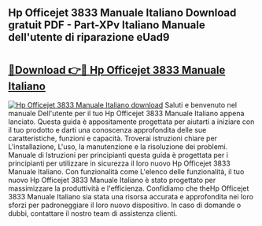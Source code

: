 ## Hp Officejet 3833 Manuale Italiano Download gratuit PDF - Part-XPv Italiano Manuale dell'utente di riparazione eUad9

# <h2><a href="http://dfd8kpf.blite.top/?on=Hp+Officejet+3833+Manuale+Italiano">🔗Download 👉🔴 Hp Officejet 3833 Manuale Italiano</a></h2>

[![Hp Officejet 3833 Manuale Italiano download](https://i.imgur.com/lujVjoI.png)](http://dfd8kpf.blite.top/?on=Hp+Officejet+3833+Manuale+Italiano)
Saluti e benvenuto nel manuale Dell'utente per il tuo Hp Officejet 3833 Manuale Italiano appena lanciato. Questa guida è appositamente progettata per aiutarti a iniziare con il tuo prodotto e darti una conoscenza approfondita delle sue caratteristiche, funzioni e capacità. Troverai istruzioni chiare per L'installazione, L'uso, la manutenzione e la risoluzione dei problemi. Manuale di Istruzioni per principianti questa guida è progettata per i principianti per utilizzare in sicurezza il loro nuovo Hp Officejet 3833 Manuale Italiano. Con funzionalità come L'elenco delle funzionalità, il tuo nuovo Hp Officejet 3833 Manuale Italiano è stato progettato per massimizzare la produttività e l'efficienza. Confidiamo che theHp Officejet 3833 Manuale Italiano sia stata una risorsa accurata e approfondita nei loro sforzi per padroneggiare il loro nuovo dispositivo. In caso di domande o dubbi, contattare il nostro team di assistenza clienti.
